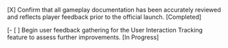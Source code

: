 [X] Confirm that all gameplay documentation has been accurately reviewed and reflects player feedback prior to the official launch. [Completed]

[- [ ] Begin user feedback gathering for the User Interaction Tracking feature to assess further improvements. [In Progress]